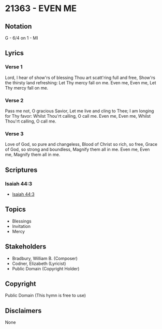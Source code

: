 # 21363 - EVEN ME

## Notation

G - 6/4 on 1 - MI

## Lyrics

### Verse 1

Lord, I hear of show'rs of blessing Thou art scatt'ring full and free, Show'rs the thirsty land refreshing: Let Thy mercy fall on me. Even me, Even me, Let Thy mercy fall on me.

### Verse 2

Pass me not, O gracious Savior, Let me live and cling to Thee; I am longing for Thy favor: Whilst Thou'rt calling, O call me. Even me, Even me, Whilst Thou'rt calling, O call me.

### Verse 3

Love of God, so pure and changeless, Blood of Christ so rich, so free, Grace of God, so strong and boundless, Magnify them all in me. Even me, Even me, Magnify them all in me.


## Scriptures

### Isaiah 44:3

- [Isaiah 44:3](https://www.biblegateway.com/passage/?search=Isaiah%2044%3A3)


## Topics

- Blessings
- Invitation
- Mercy

## Stakeholders

- Bradbury, William B. (Composer)
- Codner, Elizabeth (Lyricist)
- Public Domain (Copyright Holder)

## Copyright

Public Domain
(This hymn is free to use)

## Disclaimers

None

